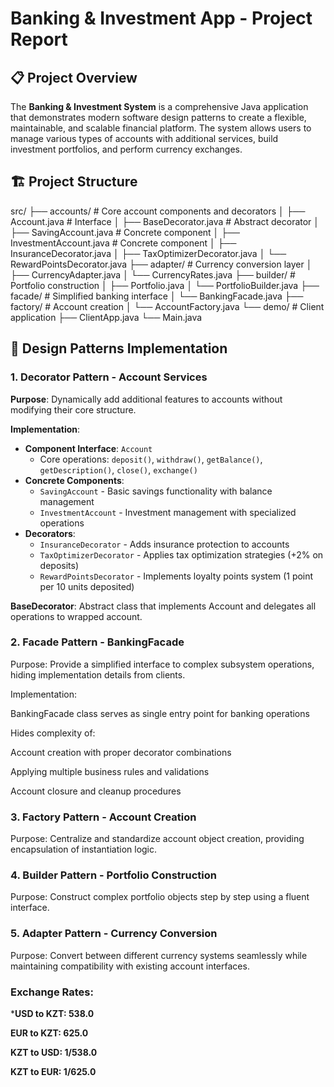 # Banking & Investment App - Project Report

## 📋 Project Overview

The **Banking & Investment System** is a comprehensive Java application that demonstrates modern software design patterns to create a flexible, maintainable, and scalable financial platform. The system allows users to manage various types of accounts with additional services, build investment portfolios, and perform currency exchanges.

## 🏗️ Project Structure
src/
├── accounts/ # Core account components and decorators
│ ├── Account.java # Interface
│ ├── BaseDecorator.java # Abstract decorator
│ ├── SavingAccount.java # Concrete component
│ ├── InvestmentAccount.java # Concrete component
│ ├── InsuranceDecorator.java
│ ├── TaxOptimizerDecorator.java
│ └── RewardPointsDecorator.java
├── adapter/ # Currency conversion layer
│ ├── CurrencyAdapter.java
│ └── CurrencyRates.java
├── builder/ # Portfolio construction
│ ├── Portfolio.java
│ └── PortfolioBuilder.java
├── facade/ # Simplified banking interface
│ └── BankingFacade.java
├── factory/ # Account creation
│ └── AccountFactory.java
└── demo/ # Client application
├── ClientApp.java
└── Main.java
## 🎯 Design Patterns Implementation

### 1. **Decorator Pattern** - Account Services

**Purpose**: Dynamically add additional features to accounts without modifying their core structure.

**Implementation**:
- **Component Interface**: `Account`
  - Core operations: `deposit()`, `withdraw()`, `getBalance()`, `getDescription()`, `close()`, `exchange()`
- **Concrete Components**: 
  - `SavingAccount` - Basic savings functionality with balance management
  - `InvestmentAccount` - Investment management with specialized operations
- **Decorators**:
  - `InsuranceDecorator` - Adds insurance protection to accounts
  - `TaxOptimizerDecorator` - Applies tax optimization strategies (+2% on deposits)
  - `RewardPointsDecorator` - Implements loyalty points system (1 point per 10 units deposited)

**BaseDecorator**: Abstract class that implements Account and delegates all operations to wrapped account.

### 2. Facade Pattern - BankingFacade
Purpose: Provide a simplified interface to complex subsystem operations, hiding implementation details from clients.

Implementation:

BankingFacade class serves as single entry point for banking operations

Hides complexity of:

Account creation with proper decorator combinations

Applying multiple business rules and validations

Account closure and cleanup procedures
### 3. Factory Pattern - Account Creation
Purpose: Centralize and standardize account object creation, providing encapsulation of instantiation logic.
### 4. Builder Pattern - Portfolio Construction
Purpose: Construct complex portfolio objects step by step using a fluent interface.
### 5. Adapter Pattern - Currency Conversion
Purpose: Convert between different currency systems seamlessly while maintaining compatibility with existing account interfaces.
### Exchange Rates:

***USD to KZT: 538.0**

**EUR to KZT: 625.0**

**KZT to USD: 1/538.0**

**KZT to EUR: 1/625.0**
